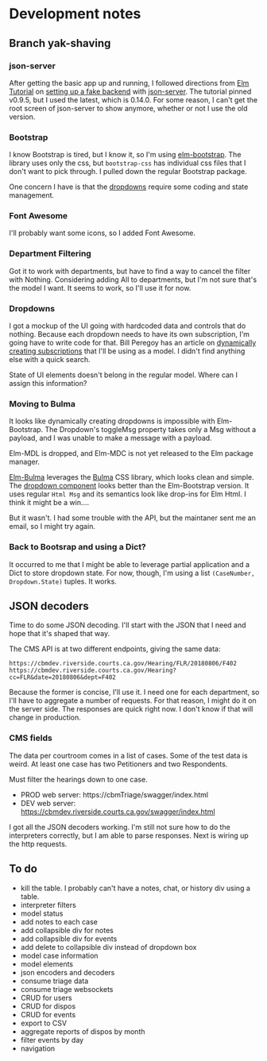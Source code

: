 # Development notes
## Branch yak-shaving
### json-server
After getting the basic app up and running, I followed directions from [Elm Tutorial](https://www.elm-tutorial.org/en/) on [setting up a fake backend](https://www.elm-tutorial.org/en/04-starting/02-backend.html) with [json-server](https://github.com/typicode/json-server). The tutorial pinned v0.9.5, but I used the latest, which is 0.14.0. For some reason, I can't get the root screen of json-server to show anymore, whether or not I use the old version.

### Bootstrap
I know Bootstrap is tired, but I know it, so I'm using [elm-bootstrap](http://elm-bootstrap.info/). The library uses only the css, but `bootstrap-css` has individual css files that I don't want to pick through. I pulled down the regular Bootstrap package.

One concern I have is that the [dropdowns](http://elm-bootstrap.info/dropdown) require some coding and state management.

### Font Awesome
I'll probably want some icons, so I added Font Awesome.

### Department Filtering
Got it to work with departments, but have to find a way to cancel the filter with Nothing. Considering adding All to departments, but I'm not sure that's the model I want. It seems to work, so I'll use it for now.

### Dropdowns
I got a mockup of the UI going with hardcoded data and controls that do nothing. Because each dropdown needs to have its own subscription, I'm going have to write code for that. Bill Peregoy has an article on [dynamically creating subscriptions](https://becoming-functional.com/dynamically-creating-elm-subscriptions-3b41e2dc0a30) that I'll be using as a model. I didn't find anything else with a quick search.

State of UI elements doesn't belong in the regular model. Where can I assign this information?

### Moving to Bulma
It looks like dynamically creating dropdowns is impossible with Elm-Bootstrap. The Dropdown's toggleMsg property takes only a Msg without a payload, and I was unable to make a message with a payload.

Elm-MDL is dropped, and Elm-MDC is not yet released to the Elm package manager.

[Elm-Bulma](https://github.com/surprisetalk/elm-bulma/) leverages the [Bulma](https://bulma.io) CSS library, which looks clean and simple. The [dropdown component](https://github.com/surprisetalk/elm-bulma/blob/master/src/Bulma/Components.elm) looks better than the Elm-Bootstrap version. It uses regular `Html Msg` and its semantics look like drop-ins for Elm Html. I think it might be a win....

But it wasn't. I had some trouble with the API, but the maintaner sent me an email, so I might try again.

### Back to Bootsrap and using a Dict?
It occurred to me that I might be able to leverage partial application and a Dict to store dropdown state. For now, though, I'm using a list `(CaseNumber, Dropdown.State)` tuples. It works.

## JSON decoders
Time to do some JSON decoding. I'll start with the JSON that I need and hope that it's shaped that way.

The CMS API is at two different endpoints, giving the same data:
```
https://cbmdev.riverside.courts.ca.gov/Hearing/FLR/20180806/F402
https://cbmdev.riverside.courts.ca.gov/Hearing?cc=FLR&date=20180806&dept=F402
```

Because the former is concise, I'll use it. I need one for each department, so I'll have to aggregate a number of requests. For that reason, I might do it on the server side. The responses are quick right now. I don't know if that will change in production.

### CMS fields
The data per courtroom comes in a list of cases. Some of the test data is weird. At least one case has two Petitioners and two Respondents.

Must filter the hearings down to one case.

- PROD web server: https://cbmTriage/swagger/index.html
- DEV web server: https://cbmdev.riverside.courts.ca.gov/swagger/index.html

I got all the JSON decoders working. I'm still not sure how to do the interpreters correctly, but I am able to parse responses. Next is wiring up the http requests.

## To do
- kill the table. I probably can't have a notes, chat, or history div using a table.
- interpreter filters
- model status
- add notes to each case
- add collapsible div for notes
- add collapsible div for events
- add delete to collapsible div instead of dropdown box
- model case information
- model elements
- json encoders and decoders
- consume triage data
- consume triage websockets
- CRUD for users
- CRUD for dispos
- CRUD for events
- export to CSV
- aggregate reports of dispos by month
- filter events by day
- navigation